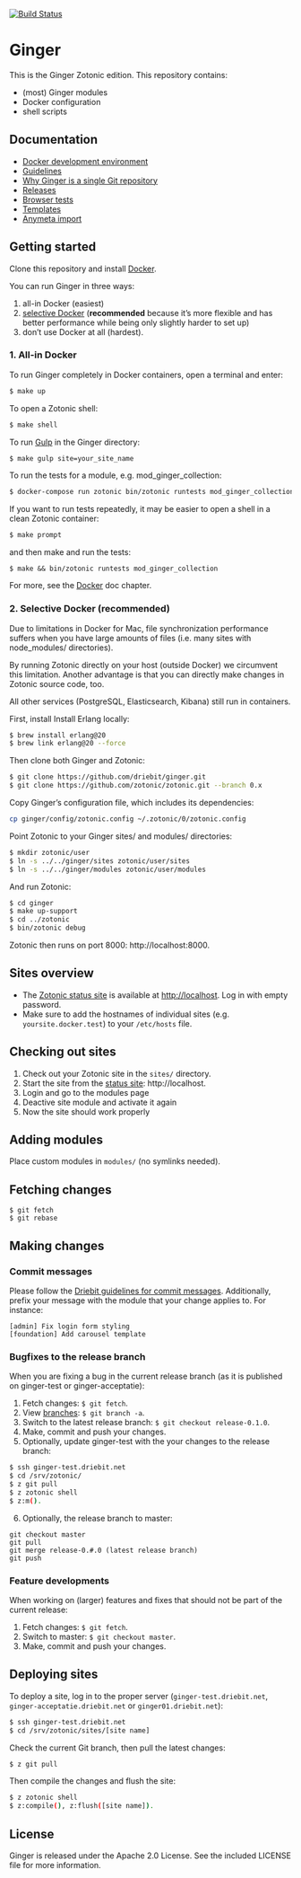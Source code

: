 
[![Build Status](https://travis-ci.org/driebit/ginger.svg?branch=master)](https://travis-ci.org/driebit/ginger)

Ginger
======

This is the Ginger Zotonic edition. This repository contains:

* (most) Ginger modules
* Docker configuration
* shell scripts

Documentation
-------------

* [Docker development environment](docs/docker.md)
* [Guidelines](docs/guidelines.md)
* [Why Ginger is a single Git repository](docs/monorepo.md)
* [Releases](docs/releases.md)
* [Browser tests](docs/browser-tests.md)
* [Templates](docs/templates.md)
* [Anymeta import](docs/anymeta-import.md)

Getting started
---------------

Clone this repository and install [Docker](https://www.docker.com/getdocker).

You can run Ginger in three ways:

1. all-in Docker (easiest)
2. [selective Docker](#2-selective-docker-recommended) (**recommended** because it’s more flexible and has better 
   performance while being only slightly harder to set up)
3. don’t use Docker at all (hardest). 

### 1. All-in Docker

To run Ginger completely in Docker containers, open a terminal and enter:

```bash
$ make up
```

To open a Zotonic shell:

```bash
$ make shell
```

To run [Gulp](https://github.com/driebit/docker-node-gulp) in the Ginger
directory:

```bash
$ make gulp site=your_site_name
```

To run the tests for a module, e.g. mod_ginger_collection:

```bash
$ docker-compose run zotonic bin/zotonic runtests mod_ginger_collection
```

If you want to run tests repeatedly, it may be easier to open a shell in a 
clean Zotonic container:

```bash
$ make prompt
```

and then make and run the tests: 

```
$ make && bin/zotonic runtests mod_ginger_collection
```

For more, see the [Docker](docs/docker.md) doc chapter.

### 2. Selective Docker (recommended)

Due to limitations in Docker for Mac, file synchronization performance suffers
when you have large amounts of files (i.e. many sites with node_modules/ 
directories).

By running Zotonic directly on your host (outside Docker) we circumvent this
limitation. Another advantage is that you can directly make changes in Zotonic
source code, too. 

All other services (PostgreSQL, Elasticsearch, Kibana) still run in
containers.

First, install Install Erlang locally:

```bash
$ brew install erlang@20
$ brew link erlang@20 --force
```

Then clone both Ginger and Zotonic:

```bash
$ git clone https://github.com/driebit/ginger.git
$ git clone https://github.com/zotonic/zotonic.git --branch 0.x 
```

Copy Ginger’s configuration file, which includes its dependencies:

```bash
cp ginger/config/zotonic.config ~/.zotonic/0/zotonic.config
```

Point Zotonic to your Ginger sites/ and modules/ directories:

```bash
$ mkdir zotonic/user
$ ln -s ../../ginger/sites zotonic/user/sites
$ ln -s ../../ginger/modules zotonic/user/modules
```

And run Zotonic:

```bash
$ cd ginger
$ make up-support
$ cd ../zotonic
$ bin/zotonic debug
```

Zotonic then runs on port 8000: http://localhost:8000.

Sites overview
---------------

* The [Zotonic status site](http://zotonic.com/docs/latest/installation/zotonic_status.html)
  is available at [http://localhost](http://localhost). Log in with empty 
  password.
* Make sure to add the hostnames of individual sites (e.g. 
  `yoursite.docker.test`) to your `/etc/hosts` file.

Checking out sites
------------------

1. Check out your Zotonic site in the `sites/` directory.
2. Start the site from the [status site](http://zotonic.com/docs/latest/ref/status-site.html):
   http://localhost.
3. Login and go to the modules page
4. Deactive site module and activate it again
5. Now the site should work properly

Adding modules
--------------

Place custom modules in `modules/` (no symlinks needed).

Fetching changes
----------------

```
$ git fetch
$ git rebase
```

Making changes
--------------

### Commit messages

Please follow the [Driebit guidelines for commit messages](https://gitlab.driebit.nl/driebit/docs/blob/master/git.md#commit-messages).
Additionally, prefix your message with the module that your change applies to.
For instance:

```
[admin] Fix login form styling
[foundation] Add carousel template
```

### Bugfixes to the release branch

When you are fixing a bug in the current release branch (as it is published on
ginger-test or ginger-acceptatie):

1. Fetch changes: `$ git fetch`.
2. View [branches](https://gitlab.driebit.nl/driebit/ginger/branches): `$ git branch -a`.
3. Switch to the latest release branch: `$ git checkout release-0.1.0`.
4. Make, commit and push your changes.
5. Optionally, update ginger-test with the your changes to the release branch:

```bash
$ ssh ginger-test.driebit.net
$ cd /srv/zotonic/
$ z git pull
$ z zotonic shell
$ z:m().
```
6. Optionally, the release branch to master:

```
git checkout master
git pull
git merge release-0.#.0 (latest release branch)
git push
```

### Feature developments

When working on (larger) features and fixes that should not be part of the
current release:

1. Fetch changes: `$ git fetch`.
2. Switch to master: `$ git checkout master`.
3. Make, commit and push your changes.

Deploying sites
---------------

To deploy a site, log in to the proper server (`ginger-test.driebit.net`,
`ginger-acceptatie.driebit.net` or `ginger01.driebit.net`):

```bash
$ ssh ginger-test.driebit.net
$ cd /srv/zotonic/sites/[site name]
```

Check the current Git branch, then pull the latest changes:

```bash
$ z git pull
```

Then compile the changes and flush the site:

```bash
$ z zotonic shell
$ z:compile(), z:flush([site name]).
```

License
-------

Ginger is released under the Apache 2.0 License. See the included LICENSE file
for more information.
